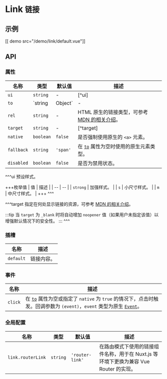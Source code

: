 # Link <small>链接</small>

## 示例

[[ demo src="/demo/link/default.vue"]]

## API

### 属性

| 名称 | 类型 | 默认值 | 描述 |
| -- | -- | -- | -- |
| ``ui`` | `string` | - | [^ui] |
| ``to`` | `string | Object` | - | 链接路径。当配合 Vue Router 使用时，会透传到 [`<router-link>`](https://v3.router.vuejs.org/zh/api/#router-link) 的[同名属性](https://v3.router.vuejs.org/zh/api/#to)；否则只支持 `string` 类型，输出到 `<a>` 元素的 `href` 属性中。 |
| ``rel`` | `string` | - | HTML 原生的链接类型，可参考 [MDN 的相关介绍](https://developer.mozilla.org/zh-CN/docs/Web/HTML/Link_types)。 |
| ``target`` | `string` | - | [^target] |
| ``native`` | `boolean` | `false` | 是否强制使用原生的 `<a>` 元素。 |
| ``fallback`` | `string` | `'span'` | 在 [`to`](#props-to) 属性为空时使用的原生元素类型。 |
| ``disabled`` | `boolean` | `false` | 是否为禁用状态。 |

^^^ui
预设样式。

+++枚举值
| 值 | 描述 |
| -- | -- |
| `strong` | 加强样式。 |
| `s` | 小尺寸样式。 |
| `m` | 中尺寸样式。 |
+++
^^^

^^^target
指定在何处显示链接的资源，可参考 [MDN 的相关介绍](https://developer.mozilla.org/zh-CN/docs/Web/HTML/Element/a#attr-target)。

:::tip
当 `target` 为 `_blank` 时将自动增加 `noopener` 值（如果用户未指定该值）以增强默认情况下的安全性。
:::
^^^

### 插槽

| 名称 | 描述 |
| -- | -- |
| ``default`` | 链接内容。 |

### 事件

| 名称 | 描述 |
| -- | -- |
| ``click`` | 在 [`to`](#props-to) 属性为空或指定了 `native` 为 `true` 的情况下，点击时触发。回调参数为 `(event)`，`event` 类型为原生 [`Event`](https://developer.mozilla.org/zh-CN/docs/Web/Events/click)。 |

### 全局配置

| 名称 | 类型 | 默认值 | 描述 |
| -- | -- | -- | -- |
| ``link.routerLink`` | `string` | `'router-link'` | 在路由模式下使用的链接组件名称，用于在 Nuxt.js 等环境下更换为兼容 Vue Router 的实现。 |
